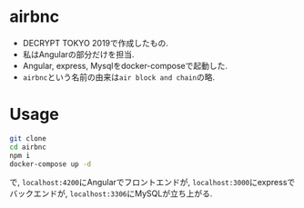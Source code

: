# airbnc
- DECRYPT TOKYO 2019で作成したもの.
- 私はAngularの部分だけを担当.
- Angular, express, Mysqlをdocker-composeで起動した.
- `airbnc`という名前の由来は`air block and chain`の略.

# Usage
```bash
git clone
cd airbnc
npm i
docker-compose up -d
```
で, `localhost:4200`にAngularでフロントエンドが, `localhost:3000`にexpressでバックエンドが, `localhost:3306`にMySQLが立ち上がる.
